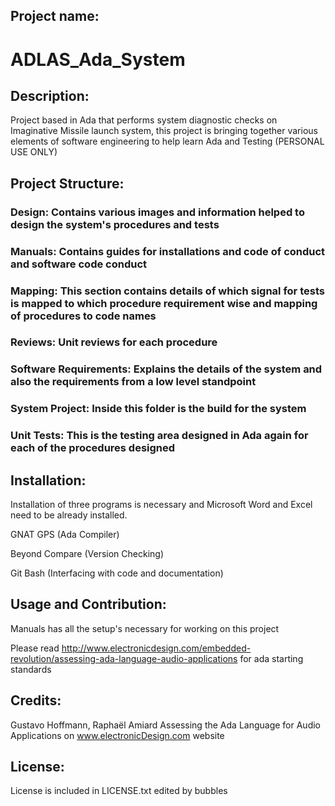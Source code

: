 ## Project name: ##
# ADLAS_Ada_System #

## Description: ##

Project based in Ada that performs system diagnostic checks on Imaginative Missile launch system, this project is bringing together various elements of software engineering to help learn Ada and Testing (PERSONAL USE ONLY)

## Project Structure: ##

### Design: Contains various images and information helped to design the system's procedures and tests

### Manuals: Contains guides for installations and code of conduct and software code conduct

### Mapping: This section contains details of which signal for tests is mapped to which procedure requirement wise and mapping of procedures to code names

### Reviews: Unit reviews for each procedure

### Software Requirements: Explains the details of the system and also the requirements from a low level standpoint

### System Project: Inside this folder is the build for the system

### Unit Tests: This is the testing area designed in Ada again for each of the procedures designed

## Installation:

Installation of three programs is necessary and Microsoft Word and Excel need to be already installed.

GNAT GPS (Ada Compiler)

Beyond Compare (Version Checking)

Git Bash (Interfacing with code and documentation)

## Usage and Contribution:

Manuals has all the setup's necessary for working on this project

Please read http://www.electronicdesign.com/embedded-revolution/assessing-ada-language-audio-applications for ada starting standards

## Credits:

Gustavo Hoffmann, Raphaël Amiard 
Assessing the Ada Language for Audio Applications
on www.electronicDesign.com website

## License:
License is included in LICENSE.txt
edited by bubbles 
